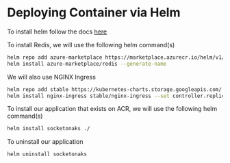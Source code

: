 # Deploying Container via Helm

To install helm follow the docs [here](https://helm.sh/docs/intro/install/)

To install Redis, we will use the following helm command(s)

``` bash
helm repo add azure-marketplace https://marketplace.azurecr.io/helm/v1/repo
helm install azure-marketplace/redis --generate-name
```

We will also use NGINX Ingress

``` bash
helm repo add stable https://kubernetes-charts.storage.googleapis.com/
helm install nginx-ingress stable/nginx-ingress --set controller.replicaCount=2 --set controller.nodeSelector."beta\.kubernetes\.io/os"=linux --set defaultBackend.nodeSelector."beta\.kubernetes\.io/os"=linux --set controller.service.loadBalancerIP="[STATIC_IP]" --set controller.service.annotations."service\.beta\.kubernetes\.io/azure-dns-label-name"="[CLUSTER_NAME]"
```

To install our application that exists on ACR, we will use the following helm command(s)

``` bash
helm install socketonaks ./
```

To uninstall our application

``` bash
helm uninstall socketonaks
```
